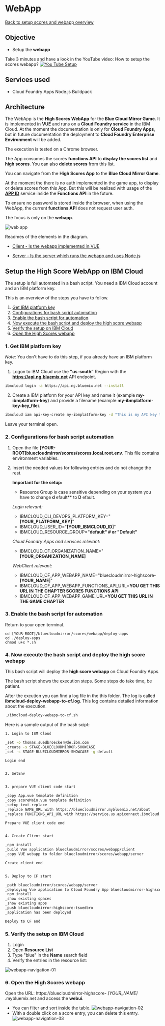 # WebApp 

[Back to setup scores and webapp overview](../README.md) 

## Objective

* Setup the **webapp**

Take 3 minutes and have a look in the YouTube video: How to setup the scores webapp?
[![You Tube Setup](https://img.youtube.com/vi/KSN_hZHgGso/0.jpg)](https://www.youtube.com/watch?v=KSN_hZHgGso "Click play on youtube")

## Services used

* Cloud Foundry Apps Node.js Buildpack

## Architecture

The WebApp is the **High Scores WebApp** for the **Blue Cloud Mirror Game**.
  It is implemented in **VUE** and runs on a **Cloud Foundry service** in the IBM Cloud.
  At the moment the documentation is only for **Cloud Foundry Apps**, but in future documentation the deployment to **Cloud Foundry Enterprise Environment** will be added. 
  
  The execution is tested on a Chrome browser.

  The App consumes the scores **functions API** to **display the scores list** and **high scores**. You can also **delete scores** from this list.

  You can navigate from the **High Scores App** to the **Blue Cloud Mirror Game**.

  At the moment the there is no auth implemented in the game app, to display or delete scores from this App.
  But this will be realized with usage of the [**APP ID**](https://www.ibm.com/cloud/app-id) service inside the **Functions API** in the future.

  To ensure no password is stored inside the browser, when using the WebApp, the current **functions API** does not request user auth.

The focus is only on the **webapp**.

![web app](docimages/scores-architecture-webapp.png)

Readmes of the elements in the diagram.

* [Client - Is the webapp implemented in VUE](./client) 

* [Server - Is the server which runs the webapp and uses Node.js](./server)

## Setup the **High Score WebApp** on IBM Cloud

The setup is full automated in a bash script.
You need a IBM Cloud account and an IBM platform key.

This is an overview of the steps you have to follow.

1. [Get IBM platform key](#part-SETUP-00)
2. [Configurations for bash script automation](#part-SETUP-01)
3. [Enable the bash script for automation](#part-SETUP-02)
4. [Now execute the bash script and deploy the high score webapp](#part-SETUP-03)
5. [Verify the setup on IBM Cloud](#part-SETUP-04)
6. [Open the High Scores webapp](#part-SETUP-05)

### 1. Get IBM platform key <a name="part-SETUP-00"></a>

_Note:_ You don't have to do this step, if you already have an IBM platform key.

1. Logon to IBM Cloud use the **"us-south"** Region with the  **https://api.ng.bluemix.net** API endpoint.
```sh
ibmcloud login -a https://api.ng.bluemix.net --install
```

2. Create a IBM platform for your API key and name it (example **my-ibmplatform-key**) and provide a filename  (example **my-ibmplatform-key-key_file**).
```sh
ibmcloud iam api-key-create my-ibmplatform-key -d "This is my API key to access the IBM platform" --file my-ibmplatform-key-key_file
```

Leave your terminal open.

### 2. Configurations for bash script automation <a name="part-SETUP-01"></a>

1. Open the file **[YOUR-ROOT]bluecloudmirror/scores/scores.local.root.env**. This file contains environment variables.

2. Insert the needed values for following entries and do not change the rest.

   **Important for the setup:**
   - Resource Group is case sensitive depending on your system you have to change **d** efault** to **D** efault.

    _Login relevant:_

     * IBMCLOUD_CLI_DEVOPS_PLATFORM_KEY="**[YOUR_PLATFORM_KEY]**"
     * IBMCLOUD_USER_ID="**[YOUR_IBMCLOUD_ID]**"
     * IBMCLOUD_RESOURCE_GROUP=**"default" # or "Default"**

    _Cloud Foundry Apps and services relevant:_
     * IBMCLOUD_CF_ORGANIZATION_NAME="**[YOUR_ORGANIZATION_NAME]**

    _WebClient relevant:_

    * IBMCLOUD_CF_APP_WEBAPP_NAME="bluecloudmirror-highscore-**[YOUR_NAME]**"
    * IBMCLOUD_CF_APP_WEBAPP_FUNCTIONS_API_URL=**YOU GET THIS URL IN THE CHAPTER SCORES FUNCTIONS API** 
    * IBMCLOUD_CF_APP_WEBAPP_GAME_URL=**YOU GET THIS URL IN THE GAME CHAPTER**

### 3. Enable the bash script for automation <a name="part-SETUP-02"></a>

Return to your open terminal.
```
cd [YOUR-ROOT]/bluecloudmirror/scores/webapp/deploy-apps
cd ./deploy-apps
chmod u+x *.sh
```

### 4. Now execute the bash script and deploy the high score webapp <a name="part-SETUP-01"></a>

This bash script will deploy the **high score webapp** on Cloud Foundry Apps.

The bash script shows the execution steps. Some steps do take time, be patient.

After the excution you can find a log file in the this folder. The log is called **ibmcloud-deploy-webapp-to-cf.log**. This log contains detailed information about the execution.

```sh
./ibmcloud-deploy-webapp-to-cf.sh
```

Here is a sample output of the bash scipt:

```sh
1. Login to IBM Cloud

_set -o thomas.suedbroecker@de.ibm.com
_create -s STAGE-BLUECLOUDMIRROR-SHOWCASE
_set -s STAGE-BLUECLOUDMIRROR-SHOWCASE -g default

Login end


2. SetEnv


3. prepare VUE client code start

_copy App.vue template definition
_copy scoreMain.vue template definition
_setup text-replace
_replace GAME_URL with https://bluecloudmirror.mybluemix.net/about
_replace FUNCTIONS_API_URL with https://service.us.apiconnect.ibmcloud.com/gws/apigateway/api/d97dcdb32b4/scores/api/v1

Prepare VUE client code end


4. Create Client start

_npm install
_build Vue application bluecloudmirror/scores/webapp/client
_copy VUE webapp to folder bluecloudmirror/scores/webapp/server

Create client end


5. Deploy to CF start

_path bluecloudmirror/scores/webapp/server
_deploying Vue application to Cloud Foundry App bluecloudmirror-highscore-tsuedbro
_npm install
_show existing spaces
_show existing apps
_push bluecloudmirror-highscore-tsuedbro
_application has been deployed 

Deploy to CF end
```

### 5. Verify the setup on IBM Cloud <a name="part-SETUP-04"></a>

1. Login
2. Open **Resource List**
3. Type "blue" in the **Name** search field
4. Verify the entries in the resource list:

![webapp-navigation-01](docimages/webapp-navigation-01.png)

### 6. Open the High Scores webapp <a name="part-SETUP-05"></a>

Open the URL: https://bluecloudmirror-highscore- *[YOUR_NAME]* .mybluemix.net and access the **webui**.

 * You can filter and sort inside the table.
   ![webapp-navigation-02](docimages/webapp-navigation-02.png)
 * With a double click on a score entry, you can delete this entry.
   ![webapp-navigation-03](docimages/webapp-navigation-03.png)






